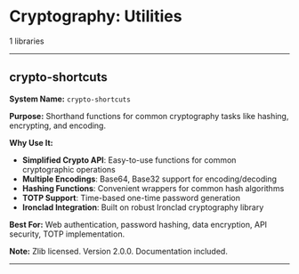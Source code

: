 # Cryptography: Utilities

1 libraries

---

## crypto-shortcuts

**System Name:** `crypto-shortcuts`

**Purpose:** Shorthand functions for common cryptography tasks like hashing, encrypting, and encoding.

**Why Use It:**
- **Simplified Crypto API**: Easy-to-use functions for common cryptographic operations
- **Multiple Encodings**: Base64, Base32 support for encoding/decoding
- **Hashing Functions**: Convenient wrappers for common hash algorithms
- **TOTP Support**: Time-based one-time password generation
- **Ironclad Integration**: Built on robust Ironclad cryptography library

**Best For:** Web authentication, password hashing, data encryption, API security, TOTP implementation.

**Note:** Zlib licensed. Version 2.0.0. Documentation included.

---


